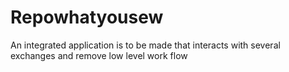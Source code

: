 # Repowhatyousew
An integrated application is to be made that interacts with several exchanges and remove low level work flow
